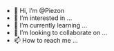 - 👋 Hi, I’m @Piezon
- 👀 I’m interested in ...
- 🌱 I’m currently learning ...
- 💞️ I’m looking to collaborate on ...
- 📫 How to reach me ...

<!---
Piezon/Piezon is a ✨ special ✨ repository because its `README.md` (this file) appears on your GitHub profile.
You can click the Preview link to take a look at your changes.
--->
